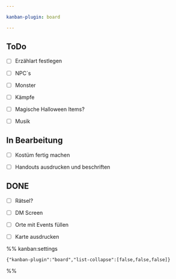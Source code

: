 ```yaml
---

kanban-plugin: board

---
```


## ToDo

- [ ] Erzählart festlegen
- [ ] NPC´s
- [ ] Monster
- [ ] Kämpfe
- [ ] Magische Halloween Items?
- [ ] Musik


## In Bearbeitung

- [ ] Kostüm fertig machen
- [ ] Handouts ausdrucken und beschriften


## DONE

- [ ] Rätsel?
- [ ] DM Screen
- [ ] Orte mit Events füllen
- [ ] Karte ausdrucken




%% kanban:settings
```
{"kanban-plugin":"board","list-collapse":[false,false,false]}
```
%%